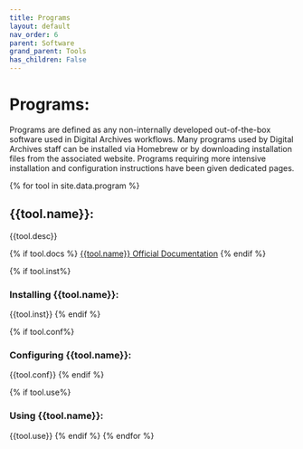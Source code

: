 ```yaml
---
title: Programs
layout: default
nav_order: 6
parent: Software
grand_parent: Tools
has_children: False
---
```


# Programs:

Programs are defined as any non-internally developed out-of-the-box software used in Digital Archives workflows. Many programs used by Digital Archives staff can be installed via Homebrew or by downloading installation files from the associated website. Programs requiring more intensive installation and configuration instructions have been given dedicated pages.

{% for tool in site.data.program %}

## {{tool.name}}:
{{tool.desc}}

{% if tool.docs %}
[{{tool.name}} Official Documentation]({{tool.docs}})
{% endif %}

{% if tool.inst%}
### Installing {{tool.name}}:
{{tool.inst}}
{% endif %}

{% if tool.conf%}
### Configuring {{tool.name}}:
{{tool.conf}}
{% endif %}

{% if tool.use%}
### Using {{tool.name}}:
{{tool.use}}
{% endif %}
{% endfor %}
